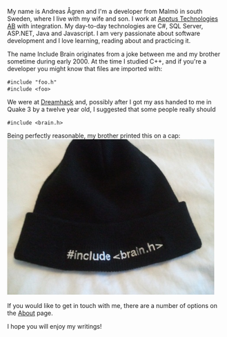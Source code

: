 My name is Andreas Ågren and I'm a developer from Malmö in south Sweden, where I live with my wife and son.
I work at [Apptus Technologies AB][1] with integration. My day-to-day technologies are C#, SQL Server, ASP.NET, Java and Javascript.
I am very passionate about software development and I love learning, reading about and practicing it.

The name Include Brain originates from a joke between me and my brother sometime during early 2000. At the time I studied C++, and if you're a developer you might know that files are imported with:

    #include "foo.h"
    #include <foo>
We were at [Dreamhack][2] and, possibly after I got my ass handed to me in Quake 3 by a twelve year old, I suggested that some people really should

    #include <brain.h>
Being perfectly reasonable, my brother printed this on a cap:
![Include brain cap][3]

If you would like to get in touch with me, there are a number of options on the [About][4] page.

I hope you will enjoy my writings!

  [1]: http://www.apptus.com
  [2]: http://www.dreamhack.se/
  [3]: /blog/post/hello/img/include-brain-cap.jpg
  [4]: http://includebrain.com/blog/about